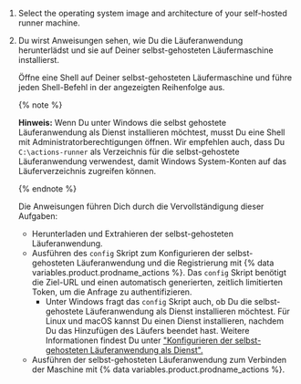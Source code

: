 1. Select the operating system image and architecture of your self-hosted runner machine.
1. Du wirst Anweisungen sehen, wie Du die Läuferanwendung herunterlädst und sie auf Deiner selbst-gehosteten Läufermaschine installierst.

   Öffne eine Shell auf Deiner selbst-gehosteten Läufermaschine und führe jeden Shell-Befehl in der angezeigten Reihenfolge aus.

   {% note %}

   **Hinweis:** Wenn Du unter Windows die selbst gehostete Läuferanwendung als Dienst installieren möchtest, musst Du eine Shell mit Administratorberechtigungen öffnen. Wir empfehlen auch, dass Du `C:\actions-runner` als Verzeichnis für die selbst-gehostete Läuferanwendung verwendest, damit Windows System-Konten auf das Läuferverzeichnis zugreifen können.

   {% endnote %}

   Die Anweisungen führen Dich durch die Vervollständigung dieser Aufgaben:
   - Herunterladen und Extrahieren der selbst-gehosteten Läuferanwendung.
   - Ausführen des `config` Skript zum Konfigurieren der selbst-gehosteten Läuferanwendung und die Registrierung mit {% data variables.product.prodname_actions %}. Das `config` Skript benötigt die Ziel-URL und einen automatisch generierten, zeitlich limitierten Token, um die Anfrage zu authentifizieren.
     - Unter Windows fragt das `config` Skript auch, ob Du die selbst-gehostete Läuferanwendung als Dienst installieren möchtest. Für Linux und macOS kannst Du einen Dienst installieren, nachdem Du das Hinzufügen des Läufers beendet hast. Weitere Informationen findest Du unter ["Konfigurieren der selbst-gehosteten Läuferanwendung als Dienst".](/actions/automating-your-workflow-with-github-actions/configuring-the-self-hosted-runner-application-as-a-service)
   - Ausführen der selbst-gehosteten Läuferanwendung zum Verbinden der Maschine mit {% data variables.product.prodname_actions %}.
